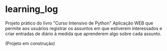 # learning_log
 Projeto prático do livro "Curso Intensivo de Python"
Aplicação WEB que permite aos usuários registrar os assuntos em que estiverem interessados
e criar entradas de diário à medida que aprenderem algo sobre cada assunto. 

(Projeto em construção)
